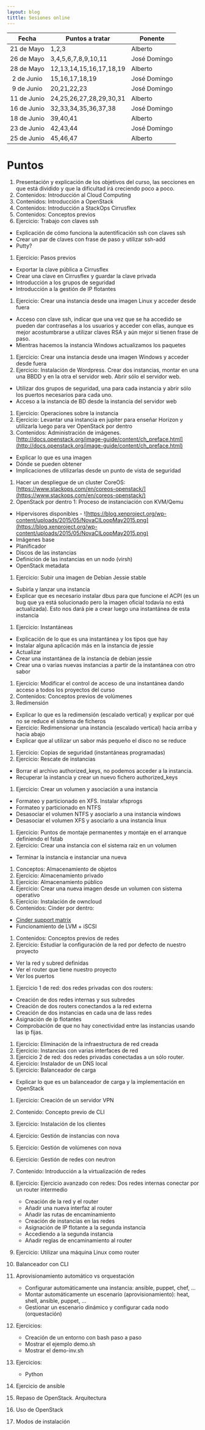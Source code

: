 ```yaml
---
layout: blog
tittle: Sesiones online
---
```


|Fecha|Puntos a tratar|Ponente|
|:---:|----------|--------|
|21 de Mayo| 1,2,3 |Alberto |
|26 de Mayo| 3,4,5,6,7,8,9,10,11 |José Domingo  |
|28 de Mayo| 12,13,14,15,16,17,18,19 | Alberto |
|2 de Junio| 15,16,17,18,19 | José Domingo |
|9 de Junio| 20,21,22,23 | José Domingo |
|11 de Junio|24,25,26,27,28,29,30,31  | Alberto |
|16 de Junio|32,33,34,35,36,37,38 | José Domingo |
|18 de Junio|39,40,41  | Alberto |
|23 de Junio|42,43,44  | José Domingo |
|25 de Junio|45,46,47  | Alberto |

# Puntos

1. Presentación y explicación de los objetivos del curso, las secciones en que está dividido y que la dificultad irá creciendo poco a poco.
1. Contenidos: Introducción al Cloud Computing
1. Contenidos: Introducción a OpenStack
1. Contenidos: Introducción a StackOps Cirrusflex
1. Contenidos: Conceptos previos
1. Ejercicio: Trabajo con claves ssh
 * Explicación de cómo funciona la autentificación ssh con claves ssh
 * Crear un par de claves con frase de paso y utilizar ssh-add
 * Putty?
1. Ejercicio: Pasos previos
 * Exportar la clave pública a Cirrusflex
 * Crear una clave en Cirrusflex y guardar la clave privada
 * Introducción a los grupos de seguridad
 * Introducción a la gestión de IP flotantes
1. Ejercicio: Crear una instancia desde una imagen Linux y acceder desde fuera
 * Acceso con clave ssh, indicar que una vez que se ha accedido se pueden dar contraseñas a los usuarios y acceder con ellas, aunque es mejor acostumbrarse a utilizar claves RSA y aún mejor si tienen frase de paso.
 * Mientras hacemos la instancia Windows actualizamos los paquetes 
1. Ejercicio: Crear una instancia desde una imagen Windows y acceder desde fuera
1. Ejercicio: Instalación de Wordpress. Crear dos instancias, montar en una una BBDD y en la otra el servidor web. Abrir sólo el servidor web.
 * Utilizar dos grupos de seguridad, una para cada instancia y abrir sólo los puertos necesarios para cada uno.
 * Acceso a la instancia de BD desde la instancia del servidor web
1. Ejercicio: Operaciones sobre la instancia
1. Ejercicio: Levantar una instancia en jupiter para enseñar Horizon y utilizarla luego para ver OpenStack por dentro
1. Contenidos: Administración de imágenes.[http://docs.openstack.org/image-guide/content/ch_preface.html](http://docs.openstack.org/image-guide/content/ch_preface.html)
 * Explicar lo que es una imagen
 * Dónde se pueden obtener
 * Implicaciones de utilizarlas desde un punto de vista de seguridad
1. Hacer un despliegue de un cluster CoreOS: [https://www.stackops.com/en/coreos-openstack/](https://www.stackops.com/en/coreos-openstack/)
1. OpenStack por dentro 1: Proceso de instanciación con KVM/Qemu
 * Hipervisores disponibles - ![https://blog.xenproject.org/wp-content/uploads/2015/05/NovaCILoopMay2015.png](https://blog.xenproject.org/wp-content/uploads/2015/05/NovaCILoopMay2015.png)
 * Imágenes base
 * Planificador
 * Discos de las instancias
 * Definición de las instancias en un nodo (virsh)
 * OpenStack metadata
1. Ejercicio: Subir una imagen de Debian Jessie stable
 * Subirla y lanzar una instancia
 * Explicar que es necesario instalar dbus para que funcione el ACPI (es un bug que ya está solucionado pero la imagen oficial todavía no está actualizada). Esto nos dará pie a crear luego una instantánea de esta instancia
1. Ejercicio: Instantáneas
 * Explicación de lo que es una instantánea y los tipos que hay
 * Instalar alguna aplicación más en la instancia de jessie
 * Actualizar
 * Crear una instantánea de la instancia de debian jessie
 * Crear una o varias nuevas instancias a partir de la instantánea con otro sabor
1. Ejercicio: Modificar el control de acceso de una instantánea dando acceso a todos los proyectos del curso
1. Contenidos: Conceptos previos de volúmenes
1. Redimensión
 * Explicar lo que es la redimensión (escalado vertical) y explicar por qué no se reduce el sistema de ficheros
 * Ejercicio: Redimensionar una instancia (escalado vertical) hacia arriba y hacia abajo
 * Explicar que al utilizar un sabor más pequeño el disco no se reduce
1. Ejercicio: Copias de seguridad (instantáneas programadas)
1. Ejercicio: Rescate de instancias
 * Borrar el archivo authorized_keys, no podemos acceder a la instancia.
 * Recuperar la instancia y crear un nuevo fichero authorized_keys
1. Ejercicio: Crear un volumen y asociación a una instancia
 * Formateo y particionado en XFS. Instalar xfsprogs
 * Formateo y particionado en NTFS
 * Desasociar el volumen NTFS y asociarlo a una instancia windows
 * Desasociar el volumen XFS y asociarlo a una instancia linux
1. Ejercicio: Puntos de montaje permanentes y montaje en el arranque definiendo el fstab
1. Ejercicio: Crear una instancia con el sistema raiz en un volumen
 * Terminar la instancia e instanciar una nueva
1. Conceptos: Almacenamiento de objetos
1. Ejercicio: Almacenamiento privado
1. Ejercicio: Almacenamiento público 
1. Ejercicio: Crear una nueva imagen desde un volumen con sistema operativo
1. Ejercicio: Instalación de owncloud
1. Contenidos: Cinder por dentro:
 * [Cinder support matrix](https://wiki.openstack.org/wiki/CinderSupportMatrix)
 * Funcionamiento de LVM + iSCSI
1. Contenidos: Conceptos previos de redes
1. Ejercicio: Estudiar la configuración de la red por defecto de nuestro proyecto
 * Ver la red y subred definidas
 * Ver el router que tiene nuestro proyecto
 * Ver los puertos
1. Ejercicio 1 de red: dos redes privadas con dos routers:
 * Creación de dos redes internas y sus subredes
 * Creación de dos routers conectandos a la red externa
 * Creación de dos instancias en cada una de lass redes
 * Asignación de ip flotantes
 * Comprobación de que no hay conectividad entre las instancias usando las ip fijas.
1. Ejercicio: Eliminación de la infraestructura de red creada
1. Ejercicio: Instancias con varias interfaces de red
1. Ejercicio 2 de red: dos redes privadas conectadas a un sólo router.
1. Ejercicio: Instalador de un DNS local
1. Ejercicio: Balanceador de carga
 * Explicar lo que es un balanceador de carga y la implementación en OpenStack
1. Ejercicio: Creación de un servidor VPN

1. Contenido: Concepto previo de CLI
1. Ejercicio: Instalación de los clientes
1. Ejercicio: Gestión de instancias con nova
1. Ejercicio: Gestión de volúmenes con nova
1. Ejercicio: Gestión de redes con neutron

1. Contenido: Introducción a la virtualización de redes
1. Ejercicio: Ejercicio avanzado con redes: Dos redes internas conectar por un router intermedio
  	* Creación de la red y el router
  	* Añadir una nueva interfaz al router
  	* Añadir las rutas de encaminamiento
  	* Creación de instancias en las redes
  	* Asignación de IP flotante a la segunda instancia
  	* Accediendo a la segunda instancia
  	* Añadir reglas de encaminamiento al router
1. Ejercicio: Utilizar una máquina Linux como router
1. Balanceador con CLI
1. Aprovisionamiento automático vs orquestación
  	* Configurar automáticamente una instancia: ansible, puppet, chef, ...
  	* Montar automáticamente un escenario (aprovisionamiento): heat, shell, ansible, puppet, ...
  	* Gestionar un escenario dinámico y configurar cada nodo (orquestación)
1. Ejercicios:
  	* Creación de un entorno con bash paso a paso
  	* Mostrar el ejemplo demo.sh
  	* Mostrar el demo-inv.sh
1. Ejercicios:
  	* Python
1. Ejercicio de ansible

1. Repaso de OpenStack. Arquitectura
1. Uso de OpenStack
1. Modos de instalación




